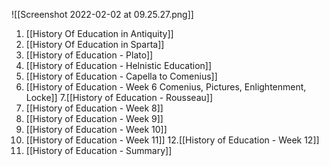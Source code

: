 

![[Screenshot 2022-02-02 at 09.25.27.png]]

1. [[History Of Education in Antiquity]]
2. [[History Of Education in Sparta]]
3. [[History of Education - Plato]]
4. [[History of Education - Helnistic Education]]
5. [[History of Education - Capella to Comenius]]
6. [[History of Education - Week 6 Comenius, Pictures, Enlightenment, Locke]]
7.[[History of Education - Rousseau]]
8. [[History of Education - Week 8]]
9. [[History of Education - Week 9]]
10. [[History of Education - Week 10]]
11. [[History of Education - Week 11]]
12.[[History of Education - Week 12]]
13. [[History of Education - Summary]]
